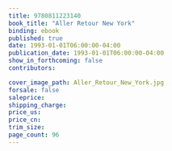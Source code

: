 ```yaml
---
title: 9780811223140
book_title: "Aller Retour New York"
binding: ebook
published: true
date: 1993-01-01T06:00:00-04:00
publication_date: 1993-01-01T06:00:00-04:00
show_in_forthcoming: false
contributors:

cover_image_path: Aller_Retour_New_York.jpg
forsale: false
saleprice:
shipping_charge:
price_us:
price_cn:
trim_size:
page_count: 96
---
```


